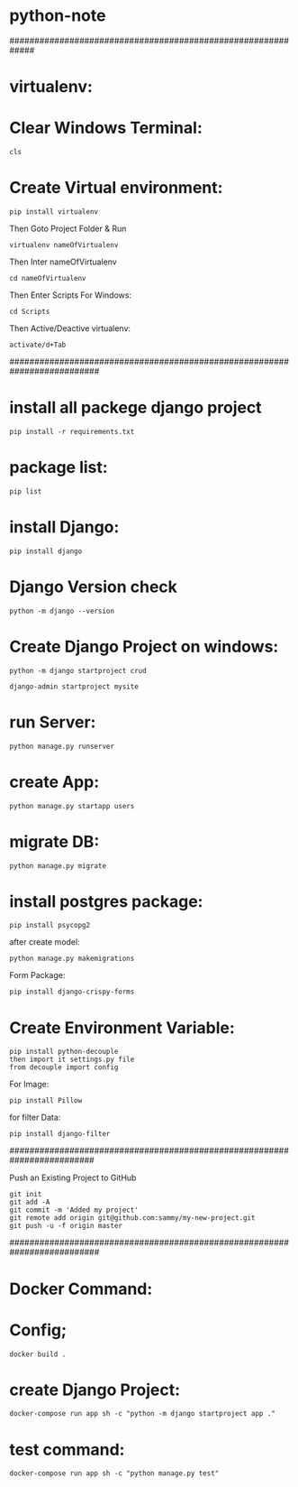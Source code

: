 # python-note

#############################################################

# virtualenv:
 
# Clear Windows Terminal:

	cls

# Create Virtual environment:
	
	pip install virtualenv

Then Goto Project Folder & Run
	
	virtualenv nameOfVirtualenv

Then Inter nameOfVirtualenv
	
	cd nameOfVirtualenv

Then Enter Scripts For Windows:
	
	cd Scripts

Then Active/Deactive virtualenv:
	
	activate/d+Tab



##########################################################################
# install all packege django project
    
    pip install -r requirements.txt

# package list:
    
    pip list

# install Django:
    
    pip install django

# Django Version check
    
    python -m django --version


# Create Django Project on windows:
    
    python -m django startproject crud
    
    django-admin startproject mysite

# run Server:
    
    python manage.py runserver

# create App:
    
    python manage.py startapp users

# migrate DB:
    
    python manage.py migrate        

# install postgres package:
    
    pip install psycopg2

after create model:
    
    python manage.py makemigrations   

Form Package:
    
    pip install django-crispy-forms     

# Create Environment Variable:
    
    pip install python-decouple
    then import it settings.py file
    from decouple import config

For Image:
    
    pip install Pillow

for filter Data:
    
    pip install django-filter 

#########################################################################

Push an Existing Project to GitHub

    git init
    git add -A
    git commit -m 'Added my project'
    git remote add origin git@github.com:sammy/my-new-project.git
    git push -u -f origin master


##########################################################################

# Docker Command:

# Config;
	docker build .   

# create Django  Project: 
	docker-compose run app sh -c "python -m django startproject app ."

# test command:
	docker-compose run app sh -c "python manage.py test"
